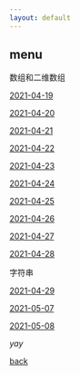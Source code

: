 ```yaml
---
layout: default
---
```


## menu

数组和二维数组

[2021-04-19](./count/2021-04-19.html)

[2021-04-20](./count/2021-04-20.html)

[2021-04-21](./count/2021-04-21.html)

[2021-04-22](./count/2021-04-22.html)

[2021-04-23](./count/2021-04-23.html)

[2021-04-24](./count/2021-04-24.html)

[2021-04-25](./count/2021-04-25.html)

[2021-04-26](./count/2021-04-26.html)

[2021-04-27](./count/2021-04-27.html)

[2021-04-28](./count/2021-04-28.html)

字符串

[2021-04-29](./count/2021-04-29.html)

[2021-05-07](./count/2021-05-07.html)

[2021-05-08](./count/2021-05-08.html)

_yay_

[back](./)